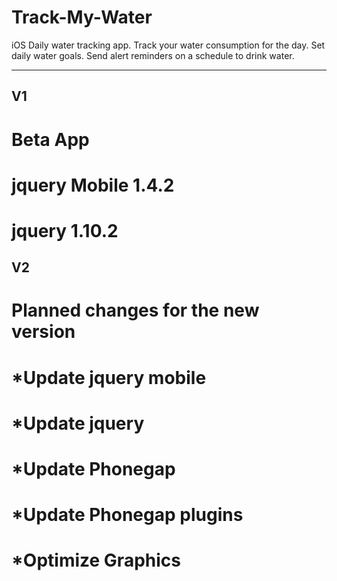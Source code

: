 Track-My-Water
==============
iOS Daily water tracking app. Track your water consumption for the day. 
Set daily water goals. Send alert reminders on a schedule to drink water.

*****
## V1 ###
# Beta App 
# jquery Mobile 1.4.2
# jquery 1.10.2

## V2 ###
# Planned changes for the new version
# *Update jquery mobile 
# *Update jquery
# *Update Phonegap
# *Update Phonegap plugins
# *Optimize Graphics